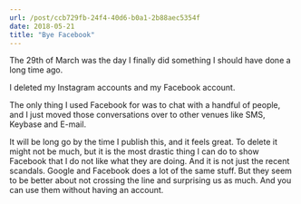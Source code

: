 ```yaml
---
url: /post/ccb729fb-24f4-40d6-b0a1-2b88aec5354f
date: 2018-05-21
title: "Bye Facebook"
---
```


The 29th of March was the day I finally did something I should have done a long time ago. 

I deleted my Instagram accounts and my Facebook account. 

The only thing I used Facebook for was to chat with a handful of people, and I just moved those conversations over to other venues like SMS, Keybase and E-mail. 

It will be long go by the time I publish this, and it feels great. To delete it might not be much, but it is the most drastic thing I can do to show Facebook that I do not like what they are doing. And it is not just the recent scandals. Google and Facebook does a lot of the same stuff. But they seem to be better about not crossing the line and surprising us as much. And you can use them without having an account. 